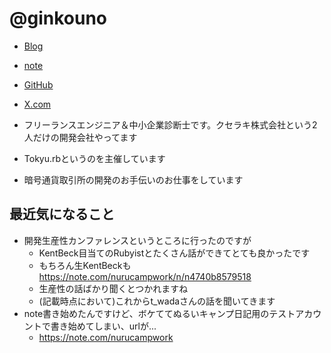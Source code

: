 # @ginkouno

* [Blog](http://ginkouno.hatenablog.jp/)
* [note](https://note.com/nurucampwork)
* [GitHub](https://github.com/ginkouno)
* [X.com](https://x.com/ginkouno)

* フリーランスエンジニア＆中小企業診断士です。クセラキ株式会社という2人だけの開発会社やってます
* Tokyu.rbというのを主催しています
* 暗号通貨取引所の開発のお手伝いのお仕事をしています

## 最近気になること

* 開発生産性カンファレンスというところに行ったのですが
  * KentBeck目当てのRubyistとたくさん話ができてとても良かったです
  * もちろん生KentBeckも https://note.com/nurucampwork/n/n4740b8579518
  * 生産性の話ばかり聞くとつかれますね
  * (記載時点において)これからt_wadaさんの話を聞いてきます
* note書き始めたんですけど、ボケててぬるいキャンプ日記用のテストアカウントで書き始めてしまい、urlが...
  * https://note.com/nurucampwork
